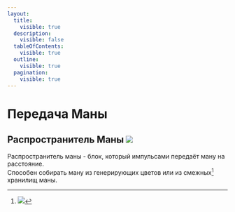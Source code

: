 ```yaml
---
layout:
  title:
    visible: true
  description:
    visible: false
  tableOfContents:
    visible: true
  outline:
    visible: true
  pagination:
    visible: true
---
```


# Передача Маны

## Распространитель Маны ![](https://media.discordapp.net/attachments/1125896171848732772/1129806992786063380/--1.gif)

Распространитель маны - блок, который импульсами передаёт ману на расстояние.\
Способен собирать ману из генерирующих цветов или из смежных[^1] хранилищ маны.

[^1]: ![](https://media.discordapp.net/attachments/1125896171848732772/1129856983386828901/-5.png)
